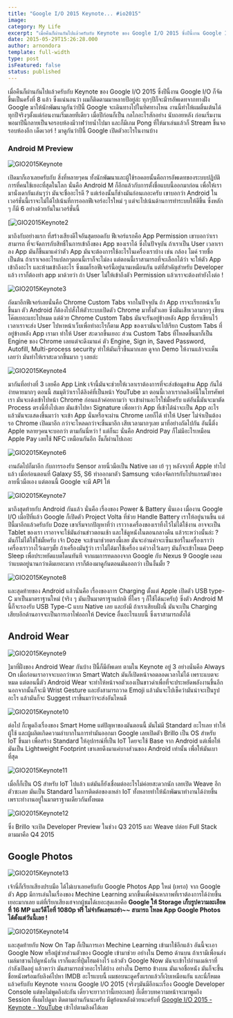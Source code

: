 ```yaml
---
title: "Google I/O 2015 Keynote... #io2015"
image:
category: My Life
excerpt: "เมื่อคืนก็ผ่านกันไปแล้วครับกับ Keynote ของ Google I/O 2015 ซึ่งปีนี้งาน Google I/O ก็จัดขึ้นเป็นครั้งที่ 8 แล้ว"
date: 2015-05-29T15:26:28.000
author: arnondora
template: full-width
type: post
isFeatured: false
status: published
---
```


เมื่อคืนก็ผ่านกันไปแล้วครับกับ Keynote ของ Google I/O 2015 ซึ่งปีนี้งาน Google I/O ก็จัดขึ้นเป็นครั้งที่ 8 แล้ว ซึ่งแน่นอนว่า ผมก็ติดตามมาหลายปีอยู่ล่ะ ทุกๆปีก็จะมีารอัพเดทจากทางฝั่ง Google มาให้นักพัฒนาดูกันว่าปีนี้ Google จะเดินทางไปในทิศทางไหน งานนี้ทำให้ผมตื่นเต้นได้ทุกปีจริงๆตั้งแต่ก่อนงานเริ่มเลยทีเดียว เมื่อปีก่อนก็เป็น กลไกอะไรสักอย่าง นับถอยหลัง ก่อนเริ่มงาน พอมาปีนี้กลายเป็นจอรอบห้องมีวาฬว่ายน้ำไปมา และก็มีเกม Pong ที่ให้มาเล่นแล้วก็ Stream ขึ้นจอรอบห้องอีก เด็ดเวอร์ ! มาดูกันว่าปีนี้ Google เปิดตัวอะไรในงานบ้าง

### **Android M Preview**

![GIO2015Keynote](./GIO2015Keynote.png)

เปิดมาก็เอาเลยครับกับ สิ่งที่หลายๆคน ทั้งนักพัฒนาและผู้ใช้รอคอยนั้นคือการอัพเดทของระบบปฏิบัติการที่คนใช้เยอะที่สุดในโลก นั่นคือ Android M ก็อีกแล้วกับการตั้งชื่อแบบนี้ออกมาก่อน เพื่อให้เรามานั่งเดากันเล่นๆว่า มันจะชื่ออะไรดี ? แต่เร่องนั้นก็ช่างมันก่อนเถอะครับ เขาบอกว่า Android ในเวอร์ชั่นนี้เราจะไม่ได้ไปเน้นที่การออกฟีเจอร์อะไรใหม่ ๆ แต่จะไปเน้นด้านการทำระบบให้ดีขึ้น ซึ่งหลัก ๆ ก็มี 6 อย่างด้วยกันในเวอร์ชั่นนี้

[![GIO2015Keynote2](./GIO2015Keynote2.png)

มาถึงกับอย่างแรก ที่สร้างเสียงดีใจอันสุดยอดกับ ฟีเจอร์แรกคือ App Permission เขาบอกว่าเราสามารถ ที่จะจัดการกับสิทธิ์ในการเข้าถึงของ App ของเราได้ ซึ่งในปัจจุบัน ถ้าเราเป็น User เวลาเราลง App มันก็ขึ้นมาแค่ว่าตัว App มันจะต้องการใช้อะไรในเครื่องเราบ้าง เช่น กล้อง ไมค์ รายชื่อ เป็นต้น ถ้าเราเจออะไรแปลกๆตอนนี้เราก็จะไม่ลง แต่ตอนนี้เราสามารถที่จะเลือกได้ว่า จะให้ตัว App เข้าถึงอะไร และห้ามเข้าถึงอะไร ซึ่งผมก็รอฟีเจอร์นี้อยู่นานเหมือนกัน แต่ที่สำคัญสำหรับ Developer แล้ว เราก็ต้องทำ app มาด้วยว่า ถ้า User ไม่ให้เข้าถึงตัว Permission แล้วเราจะต้องทำยังไงต่อ !

![GIO2015Keynote3](./GIO2015Keynote3.png)

ถัดมาอีกฟีเจอร์เลยนั่นคือ Chrome Custom Tabs จากในปัจจุบัน ถ้า App เราจะเรียกหน้าเว็บขึ้นมา ตัว Android ก็ต้องไปสั่งให้ตัวระบบเปิดตัว Chrome มาทั้งตัวเลย ซึ่งมันเสียเวลามากๆ เขียนโค๊ตเยอะแยะไปหมด แต่ด้วย Chrome Custom Tabs มันจะรันอยู่ข้างหลัง App ที่เราเขียนไว้ เวลาเราจะส่ง User ไปหาหน้าเว็บเพื่อทำอะไรก็ตาม App ของเรามันจะไปเรียก Custom Tabs ที่อยู่ข้างหลัง App เรามา ทำให้ User สะดวกขึ้นเยอะ ส่วน Custom Tabs ที่โหลดขึ้นมาก็เป็น Engine ของ Chrome เลยแต่จะดึงมาแค่ ตัว Engine, Sign in, Saved Password, Autofill, Multi-process security ทำให้มันเร็วขึ้นมากเลย ดูจาก Demo ให้งานแล้วจะเห็นเลยว่า มันทำให้เราสะดวกขึ้นมาก ๆ เลยล่ะ

![GIO2015Keynote4](./GIO2015Keynote4.png)

มากันที่อย่างที่ 3 เลยคือ App Link เจ้านี้มันจะช่วยให้เวลาเราต้องการที่จะส่งข้อมูลข้าม App กันได้ง่ายดายมากๆ ตอนนี้ สมมุติว่าเราได้ลิงค์ที่เป็นหน้า YouTube มา ตอนนี้เวลาเรากดลิงค์นี้ในโทรศัพท์เรา มันจะเด้งเข้าไปหน้า Chrome ก่อนแล้วค่อยถามว่า จะเข้าผ่านอะไรใช่มั้ยครับ แต่อันนี้มันจะมาตัด Process ตรงนี้ทิ้งไปเลย มันเข้าไปหา Signature เพื่อหาว่า App ที่เข้าได้น่าจะเป็น App อะไร แล้วมันจะแสดงขึ้นมาว่า จะเข้า App นั่นหรือจะผ่าน Chrome เลยก็ได้ ทำให้ User ไม่จำเป็นต้องรอ Chrome เปิดมาอีก กว่าจะโหลดกว่าจะขึ้นมาอีก เสียเวลามากๆเลย มาที่อย่างถัดไปกัน อันนี้ติ่ง Apple หลายๆคนจะบอกว่า ตามกันนี่หว่า ! แต่ก็นะ นั่นคือ Android Pay ก็ไม่มีอะไรเหมือน Apple Pay เลยใช้ NFC เหมือนกันอีก งั้นก็ผ่านไปเถอะ

![GIO2015Keynote6](./GIO2015Keynote6.png)

งานถัดไปก็มาอีก กับการรองรับ Sensor ลายนิ้วมือเป็น Native เลย เย้ ๆๆ หลังจากที่ Apple ทำไปแล้ว เมื่อก่อนตอนที่ Galaxy S5, S6 ทำออกมาตัว Samsung จะต้องจัดการกับโปรแกรมตัวของลายนิ้วมือเอง แต่ตอนนี้ Google จะมี API ให้

![GIO2015Keynote7](./GIO2015Keynote7.png)

มาถึงสุดท้ายกับ Android กันแล้ว นั่นคือ เรื่องของ Power & Battery นั่นเอง เมื่องาน Google I/O เมื่อปีที่แล้ว Google ก็เปิดตัว Project Volta ที่ช่วย Handle Battery เราให้อยู่นานขึ้น แต่ปีนี้มาอีกแล้วครับกับ Doze เขาเริ่มจากปัญหาที่ว่า เราวางเครื่องของเราทิ้งไว้ไม่ได้ใช้งาน อาจจะเป็น Tablet ของเรา เราอาจจะใช้มันอ่านข่าวตอนเช้า และใช้ดูหนังในตอนกลางคืน
แล้วระหว่างนั้นล่ะ ?
มันก็ไม่ได้ใช้ใช่มั้ยครับ เจ้า Doze จะเข้ามาช่วยตรงนี้เลย มันจะอ่านค่าจะเซ็นเซอร์ในเครื่องเราว่า เครื่องเราวางไว้เฉยๆมั้ย ถ้าเครื่องมันรู้ว่า เราไม่ได้มาใช้เครื่อง แค่วางไว้เฉยๆ มันก็จะเข้าโหมด Deep Sleep เพื่อประหยัดแบตโดนทันที จากผมการทดลองจาก Google กับ Nexus 9 Google เคลมว่าแบตอยู่นานกว่าเดิมเยอะมาก เราก็ต้องมาดูกันตอนมันออกว่า เป็นงั้นมั้ย ?

![GIO2015Keynote8](./GIO2015Keynote8.png)

และสุดท้ายของ Android แล้วนั่นคือ เรื่องของการ Charging ตั้งแต่ Apple เปิดตัว USB type-C มาเป็นมาตราฐานใหม่ (จริง ๆ มันเป็นมาตราฐานปกติ ที่ใคร ๆ ก็ใช้ได้นะครับ) ซึ่งตัว Android M นี้ก็จะรองรับ USB Type-C แบบ Native เลย และยังมี ถ้าเราเสียบฝั่งนี้ มันจะเป็น Charging เสียบอีกด้านอาจจะเป็นการเอาไฟออกให้ Device อื่นอะไรแบบนี้ ซึ่งเราสามารถตั้งได้

## Android Wear

![GIO2015Keynote9](./GIO2015Keynote9.png)

]มาที่ฝั่งของ Android Wear กันบ้าง ปีนี้ก็มีอัพเดท ตามใน Keynote อยู่ 3 อย่างนั่นคือ Always On เมื่อก่อนเราอาจจะบอกว่าพวก Smart Watch มันก็เปิดหน้าจอตลอดเวลาไม่ได้ เพราะแบตจะหมด แต่ตอนนี้ตัว Android Wear จะทำให้หน้าจอตัวเองเป็นขาวดำเพื่อที่จะประหยัดพลังงานขึ้นอีก นอกจากนั้นก็จะมี Wrist Gesture และยังสามารถวาด Emoji แล้วมันจะไปเช็คว่ามันน่าจะเป็นรูปอะไร แล้วมันก็จะ Suggest เราขึ้นมาว่าจะส่งอันไหนดี

![GIO2015Keynote10](./GIO2015Keynote10.png)

ต่อไป ก็ะพูดถึงเรื่องของ Smart Home แต่ปัญหาของมันตอนนี้ มันไม่มี Standard อะไรเลย ทำให้ผู้ใช้ และผู้ผลิตเกิดความลำบากในการทำมันออกมา Google เลยเปิดตัว Brillo เป็น OS สำหรับ IoT ขึ้นมา เพื่อสร้าง Standard ให้อุปกรณ์ที่เป็น IoT โดยจะใช้ Base จาก Android แต่เพื่อให้มันเป็น Lightweight Footprint เขาเลยดึงมาแค่บางส่วนของ Android เท่านั้น เพื่อให้มันเบาที่สุด

![GIO2015Keynote11](./GIO2015Keynote11.png)

เมื่อกี้ก็เป็น OS สำหรับ IoT ไปแล้ว แต่มันก็ยังเชื่อมต่ออะไรไม่ค่อยสะดวกนัก เลยเปิด Weave อีกตัวซะเลย มันเป็น Standard ในการติดต่อของเหล่า IoT ทั้งหลายทำให้นักพัฒนาทำงานได้ง่ายขึ้น เพราะทำงานอยู่ในมาตราฐานเดียวกันทั้งหมด

![GIO2015Keynote12](./GIO2015Keynote12.png)

ซึ่ง Brillo จะเปิด Developer Preview ในช่วง Q3 2015 และ Weave ปล่อย Full Stack ตามมาคือ Q4 2015

## Google Photos

![GIO2015Keynote13](./GIO2015Keynote13.png)

เจ้านี่ก็เรียกเสียงปรบมือ ได้ไม่เบาเลยครับกับ Google Photos App ใหม่ (เหรอ) จาก Google ตัว App มีการเล่นในเรื่องของ Mechine Learning มากขึ้นเพื่อค้นหาภาพที่เราต้องการได้ง่ายขึ้นเยอะมากเลย แต่ที่เรียกเสียงเฮจากผู้ชมได้เยอะสุดเลยคือ **Google ให้ Storage เก็บรูปความละเอียดที่ 16 MP และวีดีโอที่ 1080p ฟรี ไม่จำกัดเลยนะฮ่า~~ สามารถ โหลด App Google Photos ได้ตั้งแต่วันนี้เลย !**

![GIO2015Keynote14](./GIO2015Keynote14.png)

และสุดท้ายกับ Now On Tap ก็เป็นการเอา Mechine Learning เข้ามาใช้อีกแล้ว อันนี้จะเอา Google Now หรือผู้ช่วยส่วนตัวของ Google เข้ามาช่วย อย่างใน Demo ด้านบน ถ้าเรามีเพื่อนส่งเมล์มาชวนไปดูหนังกัน เราก็แตะที่ปุ่มโฮมค้างไว้ แล้วตัว Google Now มันจะเข้าไปอ่านเมล์เราที่กำลังเปิดอยู่ แล้วหาว่า มันสามารถช่วยอะไรได้บ้าง อย่างใน Demo ข้างบน มันเจอชื่อหนัง มันก็จะขึ้นชื่อหนังพร้อมกับลิงค์ไปหา IMDB อะไรแบบนี้ ผมชอบนะดูครั้งแรกแล้วก็เงิบเหมือนกัน
และนี่ก็หมดแล้วครับกับ Keynote จากงาน Google I/O 2015 (จริงๆมันมีอีกนะเรื่อง Google Developer Console แต่ขอไม่พูดถึงล่ะกัน  เดี๋ยวจะยาวกว่านี้เยอะเลย) ก็เดี๋ยวบทความหน้าจะมาพูดถึง Session ที่ผมไปดูมา ติดตามอ่านกันนะครับ
มีดูย้อนหลังด้วยนะครับที่ [Google I/O 2015 - Keynote - YouTube][14] เข้าไปตามลิงค์ได้เลย

[14]: https://www.google.co.th/url?sa=t&rct=j&q=&esrc=s&source=video&cd=3&cad=rja&uact=8&ved=0CDAQtwIwAg&url=https%3A%2F%2Fwww.youtube.com%2Fwatch%3Fv%3D7V-fIGMDsmE&ei=PyFoVauEGpTnuQSBpYPoCw&usg=AFQjCNEoP5pqapKi3qaMy-B2Vc0FcPgNMA&sig2=JHDLnLEF5ARoyAPhHRn-Eg&bvm=bv.94455598,d.c2E
